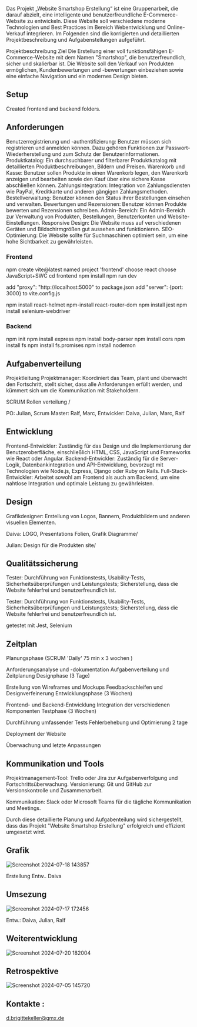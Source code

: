 Das Projekt „Website Smartshop Erstellung“ ist eine Gruppenarbeit, die darauf abzielt, eine intelligente und benutzerfreundliche E-Commerce-Website zu entwickeln. Diese Website soll verschiedene moderne Technologien und Best Practices im Bereich Webentwicklung und Online-Verkauf integrieren. Im Folgenden sind die korrigierten und detaillierten Projektbeschreibung und Aufgabenstellungen aufgeführt.

Projektbeschreibung
Ziel
Die Erstellung einer voll funktionsfähigen E-Commerce-Website mit dem Namen "Smartshop", die benutzerfreundlich, sicher und skalierbar ist. Die Website soll den Verkauf von Produkten ermöglichen, Kundenbewertungen und -bewertungen einbeziehen sowie eine einfache Navigation und ein modernes Design bieten.

## Setup

Created frontend and backend folders.

## Anforderungen

Benutzerregistrierung und -authentifizierung: Benutzer müssen sich registrieren und anmelden können. Dazu gehören Funktionen zur Passwort-Wiederherstellung und zum Schutz der Benutzerinformationen.
Produktkatalog: Ein durchsuchbarer und filterbarer Produktkatalog mit detaillierten Produktbeschreibungen, Bildern und Preisen.
Warenkorb und Kasse: Benutzer sollen Produkte in einen Warenkorb legen, den Warenkorb anzeigen und bearbeiten sowie den Kauf über eine sichere Kasse abschließen können.
Zahlungsintegration: Integration von Zahlungsdiensten wie PayPal, Kreditkarte und anderen gängigen Zahlungsmethoden.
Bestellverwaltung: Benutzer können den Status ihrer Bestellungen einsehen und verwalten.
Bewertungen und Rezensionen: Benutzer können Produkte bewerten und Rezensionen schreiben.
Admin-Bereich: Ein Admin-Bereich zur Verwaltung von Produkten, Bestellungen, Benutzerkonten und Website-Einstellungen.
Responsive Design: Die Website muss auf verschiedenen Geräten und Bildschirmgrößen gut aussehen und funktionieren.
SEO-Optimierung: Die Website sollte für Suchmaschinen optimiert sein, um eine hohe Sichtbarkeit zu gewährleisten.


### Frontend

npm create vite@latest
named project 'frontend'
choose react
choose JavaScript+SWC
cd frontend
npm install
npm run dev

add "proxy": "http://localhost:5000" to package.json
add   "server": {port: 3000} to vite.config.js

npm install react-helmet
npm-install react-router-dom
npm install jest
npm install selenium-webdriver

### Backend

npm init
npm install express
npm install body-parser
npm install cors
npm install fs
npm install fs.promises
npm install nodemon

## Aufgabenverteilung
Projektleitung
Projektmanager: Koordiniert das Team, plant und überwacht den Fortschritt, stellt sicher, dass alle Anforderungen erfüllt werden, und kümmert sich um die Kommunikation mit Stakeholdern.

SCRUM Rollen verteilung /

PO: Julian, 
Scrum Master: Ralf, Marc, 
Entwickler: Daiva, Julian, Marc, Ralf

## Entwicklung
Frontend-Entwickler: Zuständig für das Design und die Implementierung der Benutzeroberfläche, einschließlich HTML, CSS, JavaScript und Frameworks wie React oder Angular.
Backend-Entwickler: Zuständig für die Server-Logik, Datenbankintegration und API-Entwicklung, bevorzugt mit Technologien wie Node.js, Express, Django oder Ruby on Rails.
Full-Stack-Entwickler: Arbeitet sowohl am Frontend als auch am Backend, um eine nahtlose Integration und optimale Leistung zu gewährleisten.

## Design

Grafikdesigner: Erstellung von Logos, Bannern, Produktbildern und anderen visuellen Elementen.

Daiva: LOGO, Presentations Folien, Grafik Diagramme/

Julian: Design für die Produkten site/

## Qualitätssicherung
Tester: Durchführung von Funktionstests, Usability-Tests, Sicherheitsüberprüfungen und Leistungstests; Sicherstellung, dass die Website fehlerfrei und benutzerfreundlich ist.

Tester: Durchführung von Funktionstests, Usability-Tests, Sicherheitsüberprüfungen und Leistungstests; Sicherstellung, dass die Website fehlerfrei und benutzerfreundlich ist.

getestet mit Jest, Selenium

## Zeitplan
Planungsphase (SCRUM 'Daily' 75 min x 3 wochen )

Anforderungsanalyse und -dokumentation
Aufgabenverteilung und Zeitplanung
Designphase (3 Tage)

Erstellung von Wireframes und Mockups
Feedbackschleifen und Designverfeinerung
Entwicklungsphase (3 Wochen)

Frontend- und Backend-Entwicklung
Integration der verschiedenen Komponenten
Testphase (3 Wochen)

Durchführung umfassender Tests
Fehlerbehebung und Optimierung
2 tage

Deployment der Website

Überwachung und letzte Anpassungen

## Kommunikation und Tools

Projektmanagement-Tool: Trello oder Jira zur Aufgabenverfolgung und Fortschrittsüberwachung.
Versionierung: Git und GitHub zur Versionskontrolle und Zusammenarbeit.

Kommunikation: Slack oder Microsoft Teams für die tägliche Kommunikation und Meetings.

Durch diese detaillierte Planung und Aufgabenteilung wird sichergestellt, dass das Projekt "Website Smartshop Erstellung" erfolgreich und effizient umgesetzt wird.

## Grafik

![Screenshot 2024-07-18 143857](https://github.com/user-attachments/assets/c2722528-7176-4e03-8bf4-a9fe9b504f51)

Erstellung Entw.. Daiva

## Umsezung

![Screenshot 2024-07-17 172456](https://github.com/user-attachments/assets/c2749763-dedf-4f67-ae59-bf4db2b50b49)

Entw.: Daiva, Julian, Ralf

## Weiterentwicklung

![Screenshot 2024-07-20 182004](https://github.com/user-attachments/assets/552413a2-f99e-4b47-8967-4591c5a026a8)


## Retrospektive

![Screenshot 2024-07-05 145720](https://github.com/user-attachments/assets/1f19f27e-303f-4923-9fa7-6d5d16e8c38f)


## Kontakte :

d.brigittekeller@gmx.de












